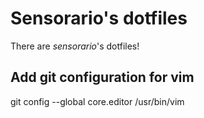 # Sensorario's dotfiles

There are *sensorario*'s dotfiles!

## Add git configuration for vim

git config --global core.editor /usr/bin/vim 
